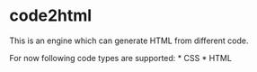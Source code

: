code2html
========= 
This is an engine which can generate HTML from different code.

For now following code types are supported:
    * CSS
    * HTML

